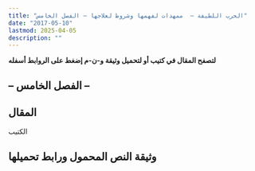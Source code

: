 ```yaml
---
title: "الحرب اللطيفة –  ممهدات لفهمها وشروط لعلاجها – الفصل الخامس"
date: "2017-05-10"
lastmod: 2025-04-05
description: ""
---
```

**لتصفح المقال في كتيب أو لتحميل وثيقة و-ن-م إضغط على الروابط أسفله**

## **– الفصل الخامس –**

## المقال

الكتيب

## وثيقة النص المحمول ورابط تحميلها

###
